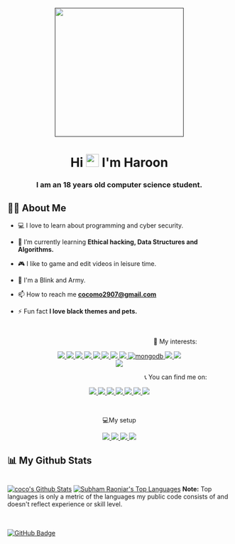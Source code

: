 <p align="center" > 
    <a href="" target="_blank"> <img height="290px"src="https://cdn.discordapp.com/attachments/818827898345095168/914910312271073311/unknown.png"/> </a>
<p/>



<h1 align="center">Hi <img src="https://raw.githubusercontent.com/MartinHeinz/MartinHeinz/master/wave.gif" width=29px"> I'm Haroon</h1>
<h3 align="center">I am an 18 years old computer science student.</h3>


## 🙋‍♂️ About Me

- 💻 I love to learn about programming and cyber security.

- 🌱 I’m currently learning **Ethical hacking, Data Structures and Algorithms.**

- 🎮 I like to game and edit videos in leisure time.

- 💜 I'm a Blink and Army.

- 📫 How to reach me **cocomo2907@gmail.com**

- ⚡ Fun fact **I love black themes and pets.**

</br>

<p style="margin-left:329px">  🚀 My interests:</p>

<p align="center"> 
    <a href="" target="_blank"> <img src="https://img.shields.io/badge/Python-FFD43B?style=for-the-badge&logo=python&logoColor=darkgreen"/> </a>
    <a href="" target="_blank"> <img  src="https://img.shields.io/badge/Django-092E20?style=for-the-badge&logo=django&logoColor=green"/> </a>  
    <a href="" target="_blank"> <img src="https://img.shields.io/badge/MongoDB-4EA94B?style=for-the-badge&logo=mongodb&logoColor=white"/> </a> 
    <a href="" target="_blank"> <img src="https://img.shields.io/badge/Dart-0175C2?style=for-the-badge&logo=dart&logoColor=white"/> </a> 
    <a href="" target="_blank"> <img src="https://img.shields.io/badge/HTML5-E34F26?style=for-the-badge&logo=html5&logoColor=white"/> </a> 
    <a href="" target="_blank"> <img src="https://img.shields.io/badge/CSS3-1572B6?style=for-the-badge&logo=css3&logoColor=white"/> </a> 
    <a href="" target="_blank"> <img src="https://img.shields.io/badge/JavaScript-323330?style=for-the-badge&logo=javascript&logoColor=F7DF1E"/> </a> 
    <a href="" target="_blank"> <img src="https://img.shields.io/badge/React-20232A?style=for-the-badge&logo=react&logoColor=61DAFB"/> </a> 
    <a href="" target="_blank"> <img src="https://img.shields.io/badge/Unity-100000?style=for-the-badge&logo=unity&logoColor=white" alt="mongodb"  /> </a>  
    <a href="" target="_blank"> <img src="https://img.shields.io/badge/C%23-239120?style=for-the-badge&logo=c-sharp&logoColor=white"/> </a>
    <a href="" target="_blank"> <img src="https://img.shields.io/badge/.NET-512BD4?style=for-the-badge&logo=dotnet&logoColor=white"/> </a> 
    </br>
        <a href="" target="_blank"> <img src="https://img.shields.io/badge/Kali_Linux-557C94?style=for-the-badge&logo=kali-linux&logoColor=white"/> </a>
   
   
    

<br/>

<p style="margin-left:309px">  📞 You can find me on:</p>
<p align="center"> 
    <a href="https://discordapp.com/users/558261366776004648/" target="_blank"> <img src="https://img.shields.io/badge/Discord-7289DA?style=for-the-badge&logo=discord&logoColor=white"/> </a>
    <a href="https://www.facebook.com/haroon.abbasi.5055" target="_blank"> <img src="	https://img.shields.io/badge/Facebook-1877F2?style=for-the-badge&logo=facebook&logoColor=white"/> </a>
    <a href="https://www.instagram.com/hahaha._.haroon/" target="_blank"> <img src="https://img.shields.io/badge/Instagram-E4405F?style=for-the-badge&logo=instagram&logoColor=white"/> </a> 
    <a href="https://www.reddit.com/user/cocomo29/" target="_blank"> <img src="https://img.shields.io/badge/Reddit-FF4500?style=for-the-badge&logo=reddit&logoColor=white"/> </a> 
    <a href="https://codeforces.com/profile/cocomo29" target="_blank"> <img src="	https://img.shields.io/badge/Codeforces-445f9d?style=for-the-badge&logo=Codeforces&logoColor=white"/> </a> 
    <a href="https://open.spotify.com/user/l6r14501yuiuymdirya4rj8ec" target="_blank"> <img src="https://img.shields.io/badge/Spotify-1ED760?&style=for-the-badge&logo=spotify&logoColor=white"/> </a> 
    <a href="https://steamcommunity.com/id/cocomo29/" target="_blank"> <img src="https://img.shields.io/badge/Steam-000000?style=for-the-badge&logo=steam&logoColor=white"/> </a> 
    
</p>






<br/>

<p align="center">  💻My setup</p>
<p align="center"> 
    <a href="" target="_blank"> <img src="https://img.shields.io/badge/Windows-0078D6?style=for-the-badge&logo=windows&logoColor=white"/> </a>
    <a href="" target="_blank"> <img src="https://img.shields.io/badge/Intel-Core_i5_4th-0071C5?style=for-the-badge&logo=intel&logoColor=white"/> </a>
    <a href="" target="_blank"> <img src="https://img.shields.io/badge/AMD-Radeon_RX_570-ED1C24?style=for-the-badge&logo=amd&logoColor=white"/> </a> 
    <a href="" target="_blank"> <img src="https://camo.githubusercontent.com/55d09c07d331f85c42d9a292ec961b29899afd55151702f6d2d1a4dd30a8b107/68747470733a2f2f696d672e736869656c64732e696f2f62616467652f52414d2d3847422d2532333030373143352e7376673f267374796c653d666f722d7468652d6261646765266c6f676f436f6c6f723d7768697465"/> </a> 
    
</p>

## 📊 My Github Stats

  <br/>
    <a href="ps://github-readme-stats.vercel.app/api?username={username}"><img alt="coco's Github Stats" src="https://github-readme-stats.vercel.app/api?username=cocomo29&show_icons=true&count_private=true&theme=react&hide_border=true&bg_color=0D1117" /></a>
  <a href="	https://github-readme-stats.vercel.app/api/top-langs/?username={username}"><img alt="Subham Raoniar's Top Languages" src="https://github-readme-stats.vercel.app/api/top-langs/?username=cocomo29&langs_count=8&count_private=true&layout=compact&theme=react&hide_border=true&bg_color=0D1117" /></a>

  <b>
  Note:</b> Top languages is only a metric of the languages my public code consists of and doesn't reflect experience or skill level.



<br/><br/>
<a href="https://github.com/cocomo29?tab=followers"><img src="https://img.shields.io/github/followers/cocomo29?label=Followers&style=social" alt="GitHub Badge"></a>
